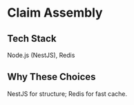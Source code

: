 # Claim Assembly

## Tech Stack
Node.js (NestJS), Redis

## Why These Choices
NestJS for structure; Redis for fast cache.
